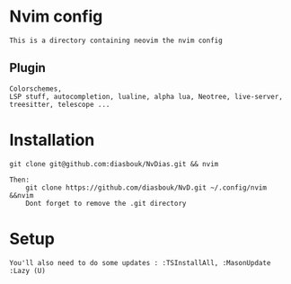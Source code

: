 # Nvim config

    This is a directory containing neovim the nvim config
## Plugin 
    Colorschemes,
    LSP stuff, autocompletion, lualine, alpha lua, Neotree, live-server, treesitter, telescope ...
# Installation 
    
    git clone git@github.com:diasbouk/NvDias.git && nvim
    
    Then:
        git clone https://github.com/diasbouk/NvD.git ~/.config/nvim &&nvim 
        Dont forget to remove the .git directory

# Setup 
    You'll also need to do some updates : :TSInstallAll, :MasonUpdate :Lazy (U)
